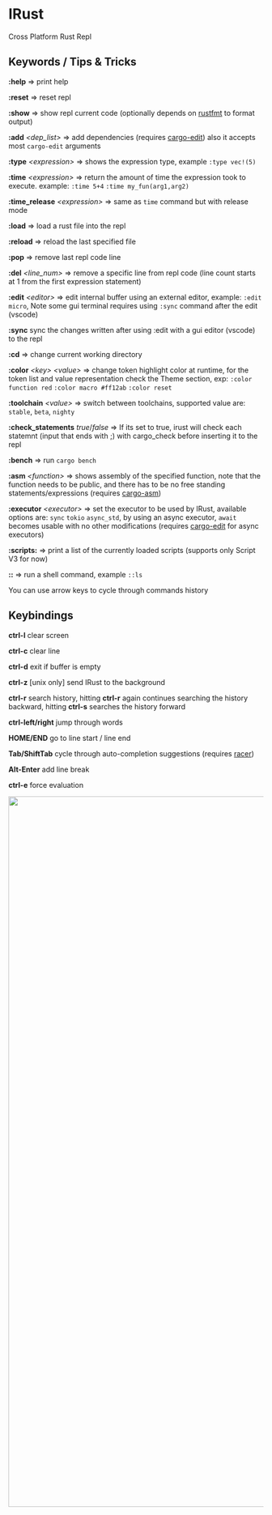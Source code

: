 # IRust
Cross Platform Rust Repl

## Keywords / Tips & Tricks

**:help** => print help

**:reset** => reset repl

**:show** => show repl current code (optionally depends on [rustfmt](https://github.com/rust-lang/rustfmt) to format output)

**:add** *<dep_list>* => add dependencies (requires [cargo-edit](https://github.com/killercup/cargo-edit)) also it accepts most `cargo-edit` arguments

**:type** *\<expression\>* => shows the expression type, example `:type vec!(5)`
  
**:time** *\<expression\>* => return the amount of time the expression took to execute. example: `:time 5+4` `:time my_fun(arg1,arg2)`

**:time_release** *\<expression\>* => same as `time` command but with release mode

**:load** => load a rust file into the repl

**:reload** => reload the last specified file

**:pop** => remove last repl code line

**:del** *<line_num>* => remove a specific line from repl code (line count starts at 1 from the first expression statement)

**:edit** *\<editor\>* => edit internal buffer using an external editor, example: `:edit micro`, Note some gui terminal requires using `:sync` command after the edit (vscode)

**:sync** sync the changes written after using :edit with a gui editor (vscode) to the repl

**:cd** => change current working directory

**:color** *\<key\>* *\<value\>* => change token highlight color at runtime, for the token list and value representation check the Theme section, exp: `:color function red` `:color macro #ff12ab` `:color reset`

**:toolchain** *\<value\>* => switch between toolchains, supported value are: `stable`, `beta`, `nighty`
  
**:check_statements** *true*/*false* => If its set to true, irust will check each statemnt (input that ends with ;) with cargo_check before inserting it to the repl

**:bench** => run `cargo bench`

**:asm** *\<function\>* => shows assembly of the specified function, note that the function needs to be public, and there has to be no free standing statements/expressions (requires [cargo-asm](https://github.com/gnzlbg/cargo-asm))

**:executor** *\<executor\>* => set the executor to be used by IRust, available options are: `sync` `tokio` `async_std`, by  using an async executor, `await` becomes usable with no other modifications (requires [cargo-edit](https://github.com/killercup/cargo-edit) for async executors)

**:scripts:** => print a list of the currently loaded scripts (supports only Script V3 for now)

**::** => run a shell command, example `::ls`

You can use arrow keys to cycle through commands history

## Keybindings

**ctrl-l** clear screen

**ctrl-c** clear line

**ctrl-d** exit if buffer is empty

**ctrl-z** [unix only]  send IRust to the background

**ctrl-r** search history, hitting **ctrl-r** again continues searching the history backward, hitting **ctrl-s** searches the history forward

**ctrl-left/right** jump through words

**HOME/END** go to line start / line end

**Tab/ShiftTab** cycle through auto-completion suggestions (requires [racer](https://github.com/racer-rust/racer))

**Alt-Enter** add line break

**ctrl-e** force evaluation

<img src="./irust.png" width="200%" height="60%">

## Cli commands

**--help** prints help message

**--reset-config** reset IRust configuration to default

## Configuration

IRust config file is located in:

**Linux**: */home/$USER/.config/irust/config*

**Win**: *C:\Users\\$USER\AppData\Roaming/irust/config*

**Mac**: */Users/$USER/Library/Preferences/irust/config*

*default config:*
```
  # history
  add_irust_cmd_to_history = true
  add_shell_cmd_to_history = false

  # colors
  ok_color = "Blue"
  eval_color = "White"
  irust_color = "DarkBlue"
  irust_warn_color = "Cyan"
  out_color = "Red"
  shell_color = "DarkYellow"
  err_color = "DarkRed"
  input_color = "Green"
  insert_color = "White"
  welcome_msg = ""
  welcome_color = "DarkBlue"

  # racer
  racer_inline_suggestion_color = "Cyan"
  racer_suggestions_table_color = "Green"
  racer_selected_suggestion_color = "DarkRed"
  racer_max_suggestions = 5
  enable_racer = true

  # other
  first_irust_run = false
  toolchain = "stable"
  check_statements = true
  auto_insert_semicolon = true
  
  // use last output by replacing the specified marker
  replace_marker = "$out"
  replace_output_with_marker = false
  
  # modify input prmopt
  input_prompt = "In: "
  output_prompt = "Out: "
  
  # activate scripting feature
  activate_scripting = false
  activate_scripting2 = false
  activate_scripting3 = false
  
  # select executor (Sync, Tokio, Asyncstd)
  executor = "Sync"
```

## Theme
Since release `0.8.9` `IRust` can now parse a theme file located on `$config_dir/irust/theme` and use it for the highlighting colors.

Colors can be specified as names ("red") or as hex representation ("#ff12ab").

Default theme file:

```
  keyword = "magenta"
  keyword2 = "dark_red"
  function = "blue"
  type = "cyan"
  number = "dark_yellow"
  symbol = "red"
  macro = "dark_yellow"
  string_literal = "yellow"
  character = "green"
  lifetime = "dark_magenta"
  comment = "dark_grey"
  const = "dark_green"
  x = "white"

```
## Scripts
**Since release `1.10.0` `IRust` has script v3 support**

the advantages are:
- No need to hardcode binaries name
- One script can listen onto multiple hooks
- Scripts can run on daemon or oneshot mode

IRust will look for any exectuable under `$Config/irust/script3` and run it, it needs to exchange a greeting message at startup and specify which hooks its interested in, later it will be called by IRust when a specified hook is triggered, check out the [examples](https://github.com/sigmaSd/IRust/tree/master/scripts_examples/script3) for more info

**Since release `1.7.0` `IRust` has a new script mechanism codename script2, the old method is still available but deprecated for now see below if you still want to use it.**

The main advantages are:

- No unsafe, scripts should not be able to break IRust (not 100%)
- Hot reloading! recompiling a script will immediatly take effect on IRust without restarting


To activate this feature, set `activate_scripting2` to `true` in the configuration file. (it will take precedence over script1 if its set to true)

Now IRust will look in `$config/irust/script2` for executables.

It will launch them when required and comminucate via stdin/stdout (with bincode as a relay).

The executables need to have the following properties:

| Name             | Input                       | Output  | What it should do
| ---------------- | --------------------------- | ------- | -------------------------------------------------
| input_prompt     | irust_api::GlobalVariables  | String  | return the input prompt value as a string
| output_prompt    | irust_api::GlobalVariables  | String  | return the output prompt value as a string
| while_compiling  | irust_api::GlobalVariables  | ()      | do arbitrary things while IRust is compiling an expression (print some waiting animation for example)
| input_event      | irust_api::GlobalVariables, crossterm::event::Event  |  irust_api::Command      | all crossterm events will be passed to this script, it can choose to act upon it and return a `Some(irust_api::Command)` or let the normal IRust flow continue by returning `None` (See examlpes for vi-mode built upon this)

All scripts should add bincode and irust_api as dependecy

For more concrete example see [scripts_examples](https://github.com/sigmaSd/IRust/tree/master/scripts_examples/script2) directory


**Old method**

Since release `1.5.0` `IRust` introduced scripting feature.

To activate it, set `activate_scripting` to `true` in the configuration file.

Now IRust will create a cargo project named `script` located at `$config/irust/script`

This project has a default template, that showcases the available features.

Currently Supported functions (see example):
```rust
pub extern "C" fn input_prompt(global_varibales: &GlobalVariables) -> *mut c_char
```
```rust
pub extern "C" fn output_prompt(global_varibales: &GlobalVariables) -> *mut c_char
```

Important points:
- Scripting is currently unsafe, using it incorrectly will cause IRust to crash or segfault
- Scripts have a higher precedence then options (for example prompt functions will override the prompt set in the configuration)

Template/Example:
```rust
/// This script prints an input/output prompt with the number of the
/// evaluation prefixed to it
use std::{ffi::CString, os::raw::c_char, path::PathBuf};

// the signature must be this
pub struct GlobalVariables {
    // Current directory that IRust is in
    _current_working_dir: PathBuf,
    // Previous directory that IRust was in, this current directory can change if the user uses the `:cd` command
    _previous_working_dir: PathBuf,
    // Last path to a rust file loaded with `:load` command
    _last_loaded_code_path: Option<PathBuf>,
    /// Last successful printed output
    _last_output: Option<String>,
    /// A variable that increases with each input/output cycle
    operation_number: usize,
}

#[no_mangle]
// the signature must be this
pub extern "C" fn input_prompt(global_varibales: &GlobalVariables) -> *mut c_char {
    // Default script
    CString::new(format!("In [{}]: ", global_varibales.operation_number))
        .unwrap()
        .into_raw()
}

#[no_mangle]
// the signature must be this
pub extern "C" fn output_prompt(global_varibales: &GlobalVariables) -> *mut c_char {
    // Default script
    CString::new(format!("Out[{}]: ", global_varibales.operation_number))
        .unwrap()
        .into_raw()
}
```

## Book
`The IRust Book` is intended to document a couple of tips and tricks https://sigmasd.github.io/irust_book

## Releases
   Automatic releases by github actions are uploaded here https://github.com/sigmaSd/irust/releases

## Building
    cargo b --release

## FAQ

**1- Why is autocompletion not working**

    -> you need racer installed and configured correctly
        cargo +nightly install racer
        rustup component add rust-src
        
**2- Racer fails to build**

You can try `rustup update --force` https://github.com/racer-rust/racer/issues/1141

**3- I want to hack on irust but `dbg!` overlaps with the output!!**

Personaly I do this:
- Run 2 terminals side by side
- run `tty` in the first which should output something like `/dev/pts/4`
- run `cargo r 2>/dev/pts4` in the second

Now the `dbg!` statements are printed on the second terminal and the output in the first terminal is not messed up.

## [Changelog](./CHANGELOG.md)
